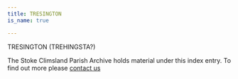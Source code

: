```yaml
---
title: TRESINGTON
is_name: true

---
```


TRESINGTON (TREHINGSTA?)


The Stoke Climsland Parish Archive holds material under this index entry. To find out more please [contact us](/contact/)
